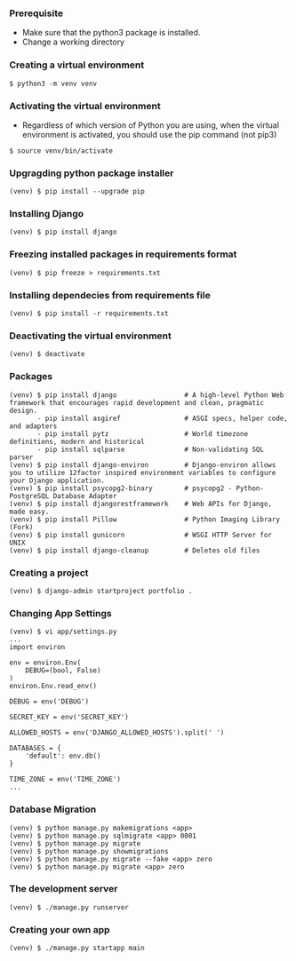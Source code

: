 ### Prerequisite
- Make sure that the python3 package is installed.
- Change a working directory

### Creating a virtual environment
```
$ python3 -m venv venv
```

### Activating the virtual environment
- Regardless of which version of Python you are using, when the virtual environment is activated, you should use the pip command (not pip3)
```
$ source venv/bin/activate
```

### Upgragding python package installer 
```
(venv) $ pip install --upgrade pip
```

### Installing Django
```
(venv) $ pip install django
```

### Freezing installed packages in requirements format
```
(venv) $ pip freeze > requirements.txt
```

### Installing dependecies from requirements file
```
(venv) $ pip install -r requirements.txt
```

### Deactivating the virtual environment
```
(venv) $ deactivate
```

### Packages
```
(venv) $ pip install django                 # A high-level Python Web framework that encourages rapid development and clean, pragmatic design.
       - pip install asgiref                # ASGI specs, helper code, and adapters
       - pip install pytz                   # World timezone definitions, modern and historical
       - pip install sqlparse               # Non-validating SQL parser
(venv) $ pip install django-environ         # Django-environ allows you to utilize 12factor inspired environment variables to configure your Django application.
(venv) $ pip install psycopg2-binary        # psycopg2 - Python-PostgreSQL Database Adapter
(venv) $ pip install djangorestframework    # Web APIs for Django, made easy.
(venv) $ pip install Pillow                 # Python Imaging Library (Fork)
(venv) $ pip install gunicorn               # WSGI HTTP Server for UNIX
(venv) $ pip install django-cleanup         # Deletes old files
```

### Creating a project
```
(venv) $ django-admin startproject portfolio .
```

### Changing App Settings
```
(venv) $ vi app/settings.py
...
import environ

env = environ.Env(
    DEBUG=(bool, False)
)
environ.Env.read_env()

DEBUG = env('DEBUG')

SECRET_KEY = env('SECRET_KEY')

ALLOWED_HOSTS = env('DJANGO_ALLOWED_HOSTS').split(' ')

DATABASES = {
    'default': env.db()
}

TIME_ZONE = env('TIME_ZONE')
...
```

### Database Migration
```
(venv) $ python manage.py makemigrations <app>
(venv) $ python manage.py sqlmigrate <app> 0001
(venv) $ python manage.py migrate
(venv) $ python manage.py showmigrations
(venv) $ python manage.py migrate --fake <app> zero
(venv) $ python manage.py migrate <app> zero
```

### The development server
```
(venv) $ ./manage.py runserver
``` 

### Creating your own app
```
(venv) $ ./manage.py startapp main
```

